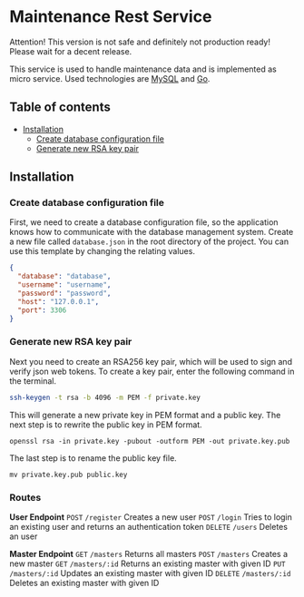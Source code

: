 # Maintenance Rest Service
Attention! This version is not safe and definitely not production ready! Please
wait for a decent release.

This service is used to handle maintenance data and is implemented as micro
service. Used technologies are [MySQL](https://mysql.com/) and
[Go](https://golang.org).

## Table of contents
* [Installation](#installation)
  - [Create database configuration file](#create-database-configuration-file)
  - [Generate new RSA key pair](#generate-new-rsa-key-pair)

## Installation
### Create database configuration file
First, we need to create a database configuration file, so the application knows
how to communicate with the database management system. Create a new file called
`database.json` in the root directory of the project. You can use this template
by changing the relating values.

```json
{
  "database": "database",
  "username": "username",
  "password": "password",
  "host": "127.0.0.1",
  "port": 3306
}
```

### Generate new RSA key pair
Next you need to create an RSA256 key pair, which will be used to sign and
verify json web tokens. To create a key pair, enter the following command in the
terminal.

```sh
ssh-keygen -t rsa -b 4096 -m PEM -f private.key
```

This will generate a new private key in PEM format and a public key. The next
step is to rewrite the public key in PEM format.

```
openssl rsa -in private.key -pubout -outform PEM -out private.key.pub
```

The last step is to rename the public key file.

```
mv private.key.pub public.key
```

### Routes
**User Endpoint**
`POST` `/register` Creates a new user
`POST` `/login` Tries to login an existing user and returns an authentication token
`DELETE` `/users` Deletes an user

**Master Endpoint**
`GET` `/masters` Returns all masters
`POST` `/masters` Creates a new master
`GET` `/masters/:id` Returns an existing master with given ID
`PUT` `/masters/:id` Updates an existing master with given ID
`DELETE` `/masters/:id` Deletes an existing master with given ID
